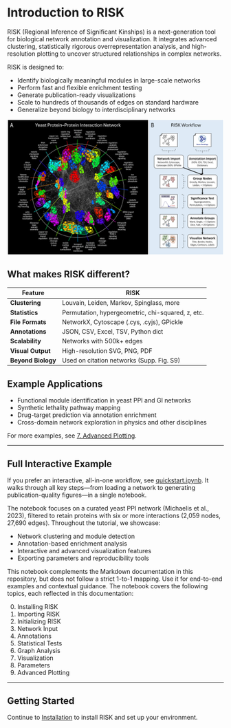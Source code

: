 # Introduction to RISK

RISK (Regional Inference of Significant Kinships) is a next-generation tool for biological network annotation and visualization. It integrates advanced clustering, statistically rigorous overrepresentation analysis, and high-resolution plotting to uncover structured relationships in complex networks.

RISK is designed to:

- Identify biologically meaningful modules in large-scale networks
- Perform fast and flexible enrichment testing
- Generate publication-ready visualizations
- Scale to hundreds of thousands of edges on standard hardware
- Generalize beyond biology to interdisciplinary networks

![RISK](images/risk_fig1.jpeg)

## What makes RISK different?

| Feature                    | RISK                                      |
|---------------------------|-------------------------------------------|
| **Clustering**            | Louvain, Leiden, Markov, Spinglass, more |
| **Statistics**            | Permutation, hypergeometric, chi-squared, z, etc. |
| **File Formats**          | NetworkX, Cytoscape (.cys, .cyjs), GPickle |
| **Annotations**           | JSON, CSV, Excel, TSV, Python dict        |
| **Scalability**           | Networks with 500k+ edges                 |
| **Visual Output**         | High-resolution SVG, PNG, PDF             |
| **Beyond Biology**        | Used on citation networks (Supp. Fig. S9) |

## Example Applications

- Functional module identification in yeast PPI and GI networks
- Synthetic lethality pathway mapping
- Drug-target prediction via annotation enrichment
- Cross-domain network exploration in physics and other disciplines

For more examples, see [7. Advanced Plotting](./7_advanced_plotting.md).

---

## Full Interactive Example

If you prefer an interactive, all-in-one workflow, see [quickstart.ipynb](https://github.com/riskportal/network-tutorial/blob/main/quickstart.ipynb). It walks through all key steps—from loading a network to generating publication-quality figures—in a single notebook.

The notebook focuses on a curated yeast PPI network (Michaelis et al., 2023), filtered to retain proteins with six or more interactions (2,059 nodes, 27,690 edges). Throughout the tutorial, we showcase:

- Network clustering and module detection
- Annotation-based enrichment analysis
- Interactive and advanced visualization features
- Exporting parameters and reproducibility tools

This notebook complements the Markdown documentation in this repository, but does not follow a strict 1-to-1 mapping. Use it for end-to-end examples and contextual guidance. The notebook covers the following topics, each reflected in this documentation:

0. Installing RISK  
1. Importing RISK  
2. Initializing RISK  
3. Network Input  
4. Annotations  
5. Statistical Tests  
6. Graph Analysis  
7. Visualization  
8. Parameters  
9. Advanced Plotting

---

## Getting Started

Continue to [Installation](./1_installation.md) to install RISK and set up your environment.

